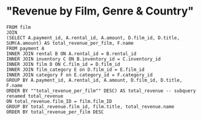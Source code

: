 # "Revenue by Film, Genre & Country"

``` SELECT DISTINCT total_revenue.film_id, film.title,SUM(total_revenue.amount) AS total_revenue_per_film, total_revenue.name AS name_of_genre
FROM film
JOIN
(SELECT A.payment_id, A.rental_id, A.amount, D.film_id, D.title, SUM(A.amount) AS total_revenue_per_film, F.name
FROM payment A
INNER JOIN rental B ON A.rental_id = B.rental_id
INNER JOIN inventory C ON B.inventory_id = C.inventory_id
INNER JOIN film D ON C.film_id = D.film_id
INNER JOIN film_category E on D.film_id = E.film_id
INNER JOIN category F on E.category_id = F.category_id
GROUP BY A.payment_id, A.rental_id, A.amount, D.film_id, D.title, F.name
ORDER BY ""total_revenue_per_film"" DESC) AS total_revenue -- subquery renamed total_revenue 
ON total_revenue.film_ID = film.film_ID
GROUP BY total_revenue.film_id, film.title, total_revenue.name
ORDER BY total_revenue_per_film DESC
```